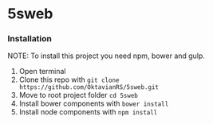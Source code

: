 # 5sweb

### Installation
NOTE: To install this project you need npm, bower and gulp.

1. Open terminal
2. Clone this repo with `git clone https://github.com/OktavianRS/5sweb.git`
3. Move to root project folder `cd 5sweb`
4. Install bower components with `bower install`
5. Install node components with `npm install`
